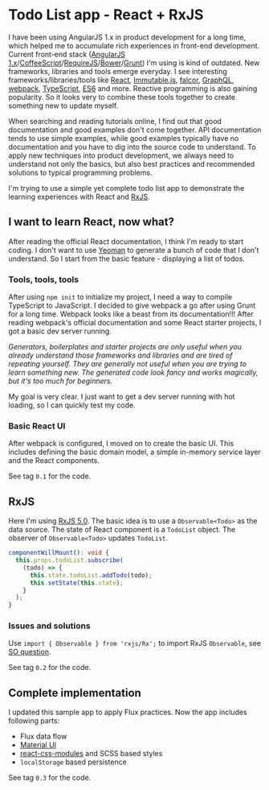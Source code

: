 # Todo List app - React + RxJS

I have been using AngularJS 1.x in product development for a long time, which helped me to accumulate rich experiences in front-end development. Current front-end stack ([AngularJS 1.x](https://angularjs.org/)/[CoffeeScript](http://coffeescript.org/)/[RequireJS](http://requirejs.org/)/[Bower](http://bower.io/)/[Grunt](http://gruntjs.com/)) I'm using is kind of outdated. New frameworks, libraries and tools emerge everyday. I see interesting frameworks/libraries/tools like [React](https://facebook.github.io/react/), [Immutable.js](https://facebook.github.io/immutable-js/), [falcor](https://github.com/Netflix/falcor), [GraphQL](https://facebook.github.io/graphql/), [webpack](https://webpack.github.io/), [TypeScript](http://www.typescriptlang.org/), [ES6](http://www.ecma-international.org/ecma-262/6.0/) and more. Reactive programming is also gaining popularity. So it looks very to combine these tools together to create something new to update myself.

When searching and reading tutorials online, I find out that good documentation and good examples don't come together. API documentation tends to use simple examples, while good examples typically have no documentation and you have to dig into the source code to understand. To apply new techniques into product development, we always need to understand not only the basics, but also best practices and recommended solutions to typical programming problems.

I'm trying to use a simple yet complete todo list app to demonstrate the learning experiences with React and [RxJS](https://github.com/Reactive-Extensions/RxJS).

## I want to learn React, now what?

After reading the official React documentation, I think I'm ready to start coding. I don't want to use [Yeoman](http://yeoman.io/) to generate a bunch of code that I don't understand. So I start from the basic feature - displaying a list of todos.

### Tools, tools, tools

After using `npm init` to initialize my project, I need a way to compile TypeScript to JavaScript. I decided to give webpack a go after using Grunt for a long time. Webpack looks like a beast from its documentation!!! After reading webpack's official documentation and some React starter projects, I got a basic dev server running.

*Generators, boilerplates and starter projects are only useful when you already understand those frameworks and libraries and are tired of repeating yourself. They are generally not useful when you are trying to learn something new. The generated code look fancy and works magically, but it's too much for beginners.*

My goal is very clear. I just want to get a dev server running with hot loading, so I can quickly test my code.

### Basic React UI

After webpack is configured, I moved on to create the basic UI. This includes defining the basic domain model, a simple in-memory service layer and the React components.

See tag `0.1` for the code.

## RxJS

Here I'm using [RxJS 5.0](https://github.com/ReactiveX/RxJS). The basic idea is to use a `Observable<Todo>` as the data source. The state of React component is a `TodoList` object. The observer of `Observable<Todo>` updates `TodoList`.

```typescript
componentWillMount(): void {
  this.props.todoList.subscribe(
    (todo) => {
      this.state.todoList.addTodo(todo);
      this.setState(this.state);
    }
  );
}
```

### Issues and solutions

Use `import { Observable } from 'rxjs/Rx';` to import RxJS `Observable`, see [SO question](http://stackoverflow.com/questions/34397162/angular2-rxjs-getting-observable-1-observable-fromevent-is-not-a-function-erro).

See tag `0.2` for the code.

## Complete implementation

I updated this sample app to apply Flux practices. Now the app includes following parts:

* Flux data flow
* [Material UI](http://www.material-ui.com/)
* [react-css-modules](https://github.com/gajus/react-css-modules) and SCSS based styles
* `localStorage` based persistence

See tag `0.3` for the code.